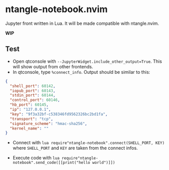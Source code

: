 # ntangle-notebook.nvim

Jupyter front written in Lua. It will be made compatible with ntangle.nvim.

**WIP**


Test
----

* Open qtconsole with `--JupyterWidget.include_other_output=True`. This will show output from other frontends.
* In qtconsole, type `%connect_info`.
Output should be similar to this:
```json
{
  "shell_port": 60142,
  "iopub_port": 60143,
  "stdin_port": 60144,
  "control_port": 60146,
  "hb_port": 60145,
  "ip": "127.0.0.1",
  "key": "9f3a32bf-c538346fd9562326bc2bd1fa",
  "transport": "tcp",
  "signature_scheme": "hmac-sha256",
  "kernel_name": ""
}
```

* Connect with `lua require"ntangle-notebook".connect(SHELL_PORT, KEY)` where `SHELL_PORT` and `KEY` are taken from the connect infos.

* Execute code with `lua require"ntangle-notebook".send_code([[print("hello world")]])`
